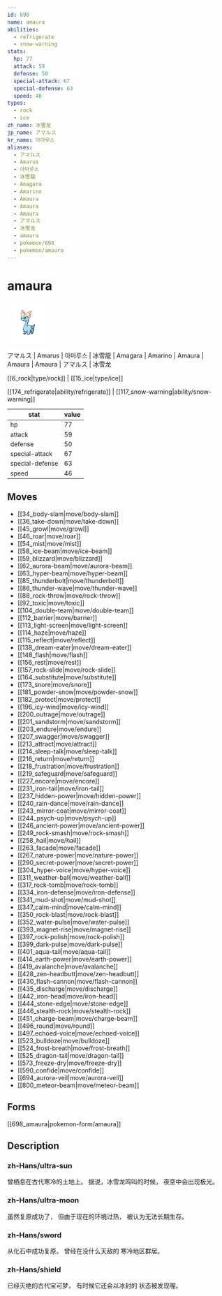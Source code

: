 ```yaml
---
id: 698
name: amaura
abilities:
  - refrigerate
  - snow-warning
stats:
  hp: 77
  attack: 59
  defense: 50
  special-attack: 67
  special-defense: 63
  speed: 46
types:
  - rock
  - ice
zh_name: 冰雪龙
jp_name: アマルス
kr_name: 아마루스
aliases:
  - アマルス
  - Amarus
  - 아마루스
  - 冰雪龍
  - Amagara
  - Amarino
  - Amaura
  - Amaura
  - Amaura
  - アマルス
  - 冰雪龙
  - amaura
  - pokemon/698
  - pokemon/amaura
---
```

# amaura

![](https://raw.githubusercontent.com/PokeAPI/sprites/master/sprites/pokemon/698.png)

アマルス | Amarus | 아마루스 | 冰雪龍 | Amagara | Amarino | Amaura | Amaura | Amaura | アマルス | 冰雪龙

[[6_rock|type/rock]] | [[15_ice|type/ice]]

[[174_refrigerate|ability/refrigerate]] | [[117_snow-warning|ability/snow-warning]]

|stat|value|
|---|---|
|hp|77|
|attack|59|
|defense|50|
|special-attack|67|
|special-defense|63|
|speed|46|


## Moves

- [[34_body-slam|move/body-slam]]
- [[36_take-down|move/take-down]]
- [[45_growl|move/growl]]
- [[46_roar|move/roar]]
- [[54_mist|move/mist]]
- [[58_ice-beam|move/ice-beam]]
- [[59_blizzard|move/blizzard]]
- [[62_aurora-beam|move/aurora-beam]]
- [[63_hyper-beam|move/hyper-beam]]
- [[85_thunderbolt|move/thunderbolt]]
- [[86_thunder-wave|move/thunder-wave]]
- [[88_rock-throw|move/rock-throw]]
- [[92_toxic|move/toxic]]
- [[104_double-team|move/double-team]]
- [[112_barrier|move/barrier]]
- [[113_light-screen|move/light-screen]]
- [[114_haze|move/haze]]
- [[115_reflect|move/reflect]]
- [[138_dream-eater|move/dream-eater]]
- [[148_flash|move/flash]]
- [[156_rest|move/rest]]
- [[157_rock-slide|move/rock-slide]]
- [[164_substitute|move/substitute]]
- [[173_snore|move/snore]]
- [[181_powder-snow|move/powder-snow]]
- [[182_protect|move/protect]]
- [[196_icy-wind|move/icy-wind]]
- [[200_outrage|move/outrage]]
- [[201_sandstorm|move/sandstorm]]
- [[203_endure|move/endure]]
- [[207_swagger|move/swagger]]
- [[213_attract|move/attract]]
- [[214_sleep-talk|move/sleep-talk]]
- [[216_return|move/return]]
- [[218_frustration|move/frustration]]
- [[219_safeguard|move/safeguard]]
- [[227_encore|move/encore]]
- [[231_iron-tail|move/iron-tail]]
- [[237_hidden-power|move/hidden-power]]
- [[240_rain-dance|move/rain-dance]]
- [[243_mirror-coat|move/mirror-coat]]
- [[244_psych-up|move/psych-up]]
- [[246_ancient-power|move/ancient-power]]
- [[249_rock-smash|move/rock-smash]]
- [[258_hail|move/hail]]
- [[263_facade|move/facade]]
- [[267_nature-power|move/nature-power]]
- [[290_secret-power|move/secret-power]]
- [[304_hyper-voice|move/hyper-voice]]
- [[311_weather-ball|move/weather-ball]]
- [[317_rock-tomb|move/rock-tomb]]
- [[334_iron-defense|move/iron-defense]]
- [[341_mud-shot|move/mud-shot]]
- [[347_calm-mind|move/calm-mind]]
- [[350_rock-blast|move/rock-blast]]
- [[352_water-pulse|move/water-pulse]]
- [[393_magnet-rise|move/magnet-rise]]
- [[397_rock-polish|move/rock-polish]]
- [[399_dark-pulse|move/dark-pulse]]
- [[401_aqua-tail|move/aqua-tail]]
- [[414_earth-power|move/earth-power]]
- [[419_avalanche|move/avalanche]]
- [[428_zen-headbutt|move/zen-headbutt]]
- [[430_flash-cannon|move/flash-cannon]]
- [[435_discharge|move/discharge]]
- [[442_iron-head|move/iron-head]]
- [[444_stone-edge|move/stone-edge]]
- [[446_stealth-rock|move/stealth-rock]]
- [[451_charge-beam|move/charge-beam]]
- [[496_round|move/round]]
- [[497_echoed-voice|move/echoed-voice]]
- [[523_bulldoze|move/bulldoze]]
- [[524_frost-breath|move/frost-breath]]
- [[525_dragon-tail|move/dragon-tail]]
- [[573_freeze-dry|move/freeze-dry]]
- [[590_confide|move/confide]]
- [[694_aurora-veil|move/aurora-veil]]
- [[800_meteor-beam|move/meteor-beam]]

## Forms



[[698_amaura|pokemon-form/amaura]]

## Description

### zh-Hans/ultra-sun

曾栖息在古代寒冷的土地上。
据说，冰雪龙鸣叫的时候，
夜空中会出现极光。

### zh-Hans/ultra-moon

虽然复原成功了，
但由于现在的环境过热，
被认为无法长期生存。

### zh-Hans/sword

从化石中成功复原。
曾经在没什么天敌的
寒冷地区群居。

### zh-Hans/shield

已经灭绝的古代宝可梦。
有时候它还会以冰封的
状态被发现喔。

